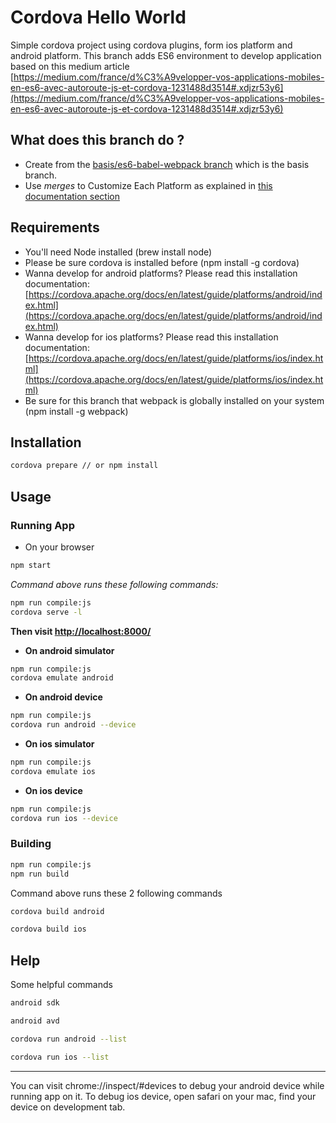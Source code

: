 # Cordova Hello World

Simple cordova project using cordova plugins, form ios platform and android platform.
This branch adds ES6 environment to develop application based on this medium article [https://medium.com/france/d%C3%A9velopper-vos-applications-mobiles-en-es6-avec-autoroute-js-et-cordova-1231488d3514#.xdjzr53y6](https://medium.com/france/d%C3%A9velopper-vos-applications-mobiles-en-es6-avec-autoroute-js-et-cordova-1231488d3514#.xdjzr53y6)

## What does this branch do ?
- Create from the [basis/es6-babel-webpack branch](https://github.com/proustibat/cordova-hello-world/tree/basis/es6-babel-webpack) which is the basis branch.
- Use *merges* to Customize Each Platform as explained in [this documentation section](https://cordova.apache.org/docs/en/latest/guide/cli/index.html#using-merges-to-customize-each-platform)

## Requirements

- You'll need Node installed (brew install node)
- Please be sure cordova is installed before (npm install -g cordova)
- Wanna develop for android platforms? Please read this installation documentation:[https://cordova.apache.org/docs/en/latest/guide/platforms/android/index.html](https://cordova.apache.org/docs/en/latest/guide/platforms/android/index.html)
- Wanna develop for ios platforms? Please read this installation documentation:[https://cordova.apache.org/docs/en/latest/guide/platforms/ios/index.html](https://cordova.apache.org/docs/en/latest/guide/platforms/ios/index.html)
- Be sure for this branch that webpack is globally installed on your system (npm install -g webpack)

## Installation
```sh
cordova prepare // or npm install
```


## Usage

### Running App

* On your browser

```sh
npm start
```

*Command above runs these following commands:*

```sh
npm run compile:js
cordova serve -l
```

**Then visit [http://localhost:8000/](http://localhost:8000/)**

* **On android simulator**
 
```sh
npm run compile:js
cordova emulate android
```

* **On android device**
 
```sh
npm run compile:js
cordova run android --device
```


* **On ios simulator**
 
```sh
npm run compile:js
cordova emulate ios
```

* **On ios device**
 
```sh
npm run compile:js
cordova run ios --device
```

### Building

```sh
npm run compile:js
npm run build
```
Command above runs these 2 following commands

```sh
cordova build android
```

```sh
cordova build ios
```

## Help
Some helpful commands

```sh
android sdk
```

```sh
android avd
```

```sh
cordova run android --list
```

```sh
cordova run ios --list
```

_____

You can visit chrome://inspect/#devices to debug your android device while running app on it.
To debug ios device, open safari on your mac, find your device on development tab.


